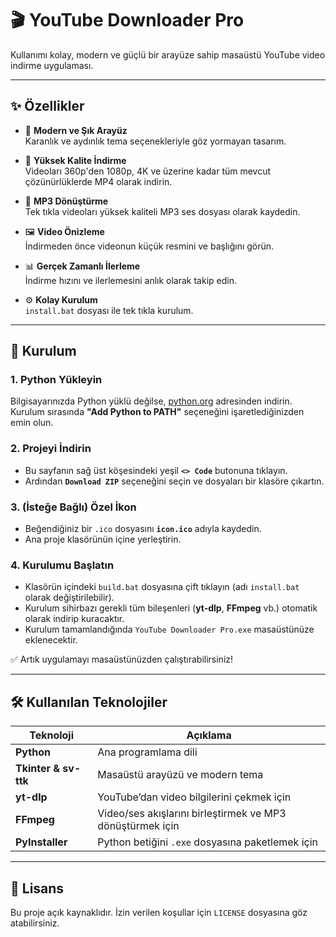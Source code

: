 # 🎬 YouTube Downloader Pro

Kullanımı kolay, modern ve güçlü bir arayüze sahip masaüstü YouTube video indirme uygulaması.

---

## ✨ Özellikler

- 🎨 **Modern ve Şık Arayüz**  
  Karanlık ve aydınlık tema seçenekleriyle göz yormayan tasarım.

- 🎥 **Yüksek Kalite İndirme**  
  Videoları 360p'den 1080p, 4K ve üzerine kadar tüm mevcut çözünürlüklerde MP4 olarak indirin.

- 🎵 **MP3 Dönüştürme**  
  Tek tıkla videoları yüksek kaliteli MP3 ses dosyası olarak kaydedin.

- 🖼️ **Video Önizleme**  
  İndirmeden önce videonun küçük resmini ve başlığını görün.

- 📊 **Gerçek Zamanlı İlerleme**  
  İndirme hızını ve ilerlemesini anlık olarak takip edin.

- ⚙️ **Kolay Kurulum**  
  `install.bat` dosyası ile tek tıkla kurulum.

---

## 🚀 Kurulum

### 1. Python Yükleyin
Bilgisayarınızda Python yüklü değilse, [python.org](https://www.python.org/downloads/) adresinden indirin.  
Kurulum sırasında **"Add Python to PATH"** seçeneğini işaretlediğinizden emin olun.

### 2. Projeyi İndirin
- Bu sayfanın sağ üst köşesindeki yeşil **`<> Code`** butonuna tıklayın.
- Ardından **`Download ZIP`** seçeneğini seçin ve dosyaları bir klasöre çıkartın.

### 3. (İsteğe Bağlı) Özel İkon
- Beğendiğiniz bir `.ico` dosyasını **`icon.ico`** adıyla kaydedin.
- Ana proje klasörünün içine yerleştirin.

### 4. Kurulumu Başlatın
- Klasörün içindeki `build.bat` dosyasına çift tıklayın (adı `install.bat` olarak değiştirilebilir).
- Kurulum sihirbazı gerekli tüm bileşenleri (**yt-dlp**, **FFmpeg** vb.) otomatik olarak indirip kuracaktır.
- Kurulum tamamlandığında `YouTube Downloader Pro.exe` masaüstünüze eklenecektir.

✅ Artık uygulamayı masaüstünüzden çalıştırabilirsiniz!

---

## 🛠️ Kullanılan Teknolojiler

| Teknoloji | Açıklama |
|----------|----------|
| **Python** | Ana programlama dili |
| **Tkinter & sv-ttk** | Masaüstü arayüzü ve modern tema |
| **yt-dlp** | YouTube’dan video bilgilerini çekmek için |
| **FFmpeg** | Video/ses akışlarını birleştirmek ve MP3 dönüştürmek için |
| **PyInstaller** | Python betiğini `.exe` dosyasına paketlemek için |

---

## 📜 Lisans

Bu proje açık kaynaklıdır. İzin verilen koşullar için `LICENSE` dosyasına göz atabilirsiniz.
